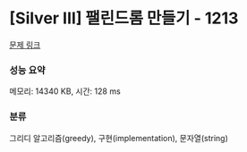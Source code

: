 # [Silver III] 팰린드롬 만들기 - 1213 

[문제 링크](https://www.acmicpc.net/problem/1213) 

### 성능 요약

메모리: 14340 KB, 시간: 128 ms

### 분류

그리디 알고리즘(greedy), 구현(implementation), 문자열(string)

